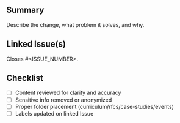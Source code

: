 ## Summary
Describe the change, what problem it solves, and why.

## Linked Issue(s)
Closes #<ISSUE_NUMBER>.

## Checklist
- [ ] Content reviewed for clarity and accuracy
- [ ] Sensitive info removed or anonymized
- [ ] Proper folder placement (curriculum/rfcs/case-studies/events)
- [ ] Labels updated on linked Issue
